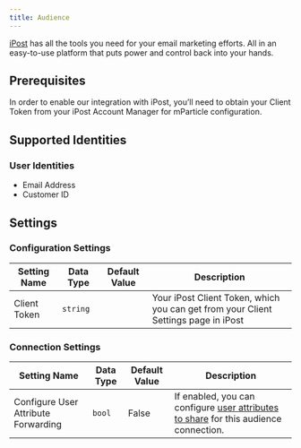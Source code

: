 ```yaml
---
title: Audience
---
```


<a href="https://www.ipost.com/" target="_blank">iPost</a> has all the tools you need for your email marketing efforts. All in an easy-to-use platform that puts power and control back into your hands.

## Prerequisites

In order to enable our integration with iPost, you’ll need to obtain your Client Token from your iPost Account Manager for mParticle configuration.

## Supported Identities

### User Identities

* Email Address
* Customer ID

## Settings

### Configuration Settings

Setting Name | Data Type | Default Value | Description
|---|---|---|---
Client Token | `string` |  | Your iPost Client Token, which you can get from your Client Settings page in iPost

### Connection Settings

Setting Name | Data Type | Default Value | Description
|---|---|---|---
Configure User Attribute Forwarding | `bool` | False| If enabled, you can configure [user attributes to share](/guides/platform-guide/audiences/real-time/#user-attribute-sharing) for this audience connection.
